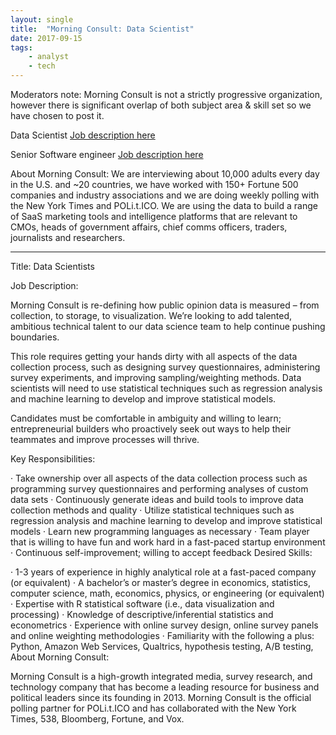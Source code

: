 ```yaml
---
layout: single
title:  "Morning Consult: Data Scientist"
date: 2017-09-15
tags: 
    - analyst
    - tech
---
```

Moderators note: Morning Consult is not a strictly progressive organization, however there is significant overlap of both subject area & skill set so we have chosen to post it.

Data Scientist
[Job description here](https://drive.google.com/file/d/0B9_aAEjlRGgQcGJvQnNnM3k5REg2b05mVS00QWpuSnRvdFBJ/view?usp=sharing)

Senior Software engineer
[Job description here](https://drive.google.com/file/d/0B9_aAEjlRGgQZ1RYSzJvOFhXVmFEa09xb0lhbmVGSlV0TkZ3/view?usp=sharing)

About Morning Consult:
We are interviewing about 10,000 adults every day in the U.S. and ~20 countries, we have worked with 150+ Fortune 500 companies and industry associations and we are doing weekly polling with the New York Times and POLi.t.ICO. We are using the data to build a range of SaaS marketing tools and intelligence platforms that are relevant to CMOs, heads of government affairs, chief comms officers, traders, journalists and researchers. 

----
Title: Data Scientists 

Job Description:

Morning Consult is re-defining how public opinion data is measured – from collection, to storage, to visualization. We’re looking to add talented, ambitious technical talent to our data science team to help continue pushing boundaries.

This role requires getting your hands dirty with all aspects of the data collection process, such as designing survey questionnaires, administering survey experiments, and improving sampling/weighting methods. Data scientists will need to use statistical techniques such as regression analysis and machine learning to develop and improve statistical models.

Candidates must be comfortable in ambiguity and willing to learn; entrepreneurial builders who proactively seek out ways to help their teammates and improve processes will thrive. 

Key Responsibilities:

·       Take ownership over all aspects of the data collection process such as programming survey questionnaires and performing analyses of custom data sets
·       Continuously generate ideas and build tools to improve data collection methods and quality
·       Utilize statistical techniques such as regression analysis and machine learning to develop and improve statistical models
·       Learn new programming languages as necessary
·       Team player that is willing to have fun and work hard in a fast-paced startup environment
·       Continuous self-improvement; willing to accept feedback 
Desired Skills:

·       1-3 years of experience in highly analytical role at a fast-paced company (or equivalent)
·       A bachelor’s or master’s degree in economics, statistics, computer science, math, economics, physics, or engineering (or equivalent)
·       Expertise with R statistical software (i.e., data visualization and processing)
·       Knowledge of descriptive/inferential statistics and econometrics
·       Experience with online survey design, online survey panels and online weighting methodologies
·       Familiarity with the following a plus: Python, Amazon Web Services, Qualtrics, hypothesis testing, A/B testing, 
About Morning Consult:

Morning Consult is a high-growth integrated media, survey research, and technology company that has become a leading resource for business and political leaders since its founding in 2013. Morning Consult is the official polling partner for POLi.t.ICO and has collaborated with the New York Times, 538, Bloomberg, Fortune, and Vox. 
